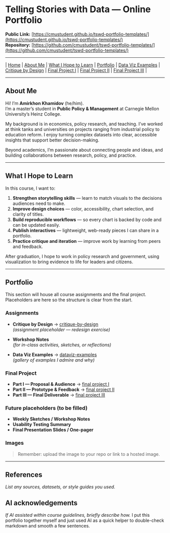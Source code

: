 # Telling Stories with Data — Online Portfolio

**Public Link:** [https://cmustudent.github.io/tswd-portfolio-templates/](https://cmustudent.github.io/tswd-portfolio-templates/)  
**Repository:** [https://github.com/cmustudent/tswd-portfolio-templates/](https://github.com/cmustudent/tswd-portfolio-templates/)

---

| [Home](https://cmustudent.github.io/tswd-portfolio-templates/) | [About Me](#about-me) | [What I Hope to Learn](#what-i-hope-to-learn) | [Portfolio](#portfolio) | [Data Viz Examples](dataviz-examples) | [Critique by Design](critique-by-design) | [Final Project I](final-project-part-one) | [Final Project II](final-project-part-two) | [Final Project III](final-project-part-three) |

---

## About Me

Hi! I’m **Amirkhon Khamidov** (he/him).  
I’m a master’s student in **Public Policy & Management** at Carnegie Mellon University’s Heinz College.  

My background is in economics, policy research, and teaching. I’ve worked at think tanks and universities on projects ranging from industrial policy to education reform. I enjoy turning complex datasets into clear, accessible insights that support better decision-making.  

Beyond academics, I’m passionate about connecting people and ideas, and building collaborations between research, policy, and practice.

---

## What I Hope to Learn

In this course, I want to:  

1. **Strengthen storytelling skills** — learn to match visuals to the decisions audiences need to make.  
2. **Improve design choices** — color, accessibility, chart selection, and clarity of titles.  
3. **Build reproducible workflows** — so every chart is backed by code and can be updated easily.  
4. **Publish interactives** — lightweight, web-ready pieces I can share in a portfolio.  
5. **Practice critique and iteration** — improve work by learning from peers and feedback.  

After graduation, I hope to work in policy research and government, using visualization to bring evidence to life for leaders and citizens.

---

## Portfolio

This section will house all course assignments and the final project. Placeholders are here so the structure is clear from the start.

### Assignments

- **Critique by Design** → [critique-by-design](critique-by-design)  
  *(assignment placeholder — redesign exercise)*  

- **Workshop Notes**  
  *(for in-class activities, sketches, or reflections)*  

- **Data Viz Examples** → [dataviz-examples](dataviz-examples)  
  *(gallery of examples I admire and why)*  

### Final Project

- **Part I — Proposal & Audience** → [final project I](final-project-part-one)  
- **Part II — Prototype & Feedback** → [final project II](final-project-part-two)  
- **Part III — Final Deliverable** → [final project III](final-project-part-three)  

### Future placeholders (to be filled)

- **Weekly Sketches / Workshop Notes**  
- **Usability Testing Summary**  
- **Final Presentation Slides / One-pager**


### Images

> Remember: upload the image to your repo or link to a hosted image.

---

## References
_List any sources, datasets, or style guides you used._

## AI acknowledgements
_If AI assisted within course guidelines, briefly describe how._
I put this portfolio together myself and just used AI as a quick helper to double-check markdown and smooth a few sentences.  
